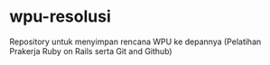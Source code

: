 # wpu-resolusi
Repository untuk menyimpan rencana WPU ke depannya (Pelatihan Prakerja Ruby on Rails serta Git and Github)
